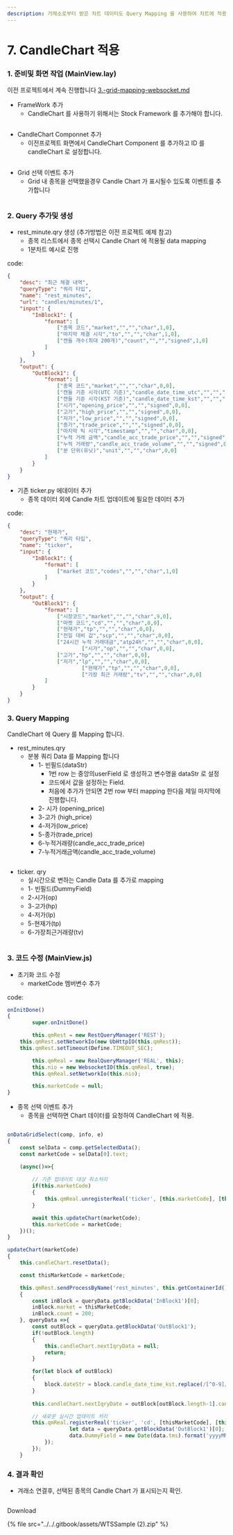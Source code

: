 ```yaml
---
description: 거래소로부터 받은 차트 데이터도 Query Mapping 을 사용하여 차트에 적용하여 간결한 구현이 가능합니다.
---
```


# 7. CandleChart 적용

### 1. 준비및 화면 작업 (MainView.lay)

이전 프로젝트에서 계속 진행합니다 [3.-grid-mapping-websocket.md](3.-grid-mapping-websocket.md "mention")



* FrameWork 추가
  * CandleChart 를 사용하기 위해서는 Stock Framework 를 추가해야 합니다.

<figure><img src="../../.gitbook/assets/image (185).png" alt=""><figcaption></figcaption></figure>



* CandleChart Componnet 추가
  * 이전프로젝트 화면에서 CandleChart Component 를 추가하고 ID 를 candleChart 로 설정합니다.

<figure><img src="../../.gitbook/assets/image (186).png" alt=""><figcaption></figcaption></figure>

* Grid 선택 이벤트 추가
  * Grid 내 종목을 선택했을경우 Candle Chart 가 표시될수 있도록 이벤트를 추가합니다

<figure><img src="../../.gitbook/assets/image (4) (1) (1) (1) (1) (1) (1) (1) (1).png" alt=""><figcaption></figcaption></figure>



### 2. Query 추가및 생성

* rest\_minute.qry 생성 (추가방법은 이전 프로젝트 예제 참고)
  * 종목 리스트에서 종목 선택시 Candle Chart 에 적용될 data mapping
  * 1분차트 예시로 진행

code:

```json
{
	"desc": "최근 체결 내역",
	"queryType": "쿼리 타입",
	"name": "rest_minutes",
	"url": "candles/minutes/1",
	"input": {
		"InBlock1": {
			"format": [
				["종목 코드","market","","","char",1,0],
				["마지막 체결 시각","to","","","char",1,0],
				["캔들 개수(최대 200개)","count","","","signed",1,0]
			]
		}
	},
	"output": {
		"OutBlock1": {
			"format": [
                ["종목 코드","market","","","char",0,0],
                ["캔들 기준 시각(UTC 기준)","candle_date_time_utc","","","char",0,0],
                ["캔들 기준 시각(KST 기준)","candle_date_time_kst","","","char",0,0],	
                ["시가","opening_price","","","signed",0,0],
                ["고가","high_price","","","signed",0,0],
                ["저가","low_price","","","signed",0,0],
                ["종가","trade_price","","","signed",0,0],
                ["마지막 틱 시각","timestamp","","","char",0,0],
                ["누적 거래 금액","candle_acc_trade_price","","","signed",0,0],
                ["누적 거래량","candle_acc_trade_volume","","","signed",0,0],
                ["분 단위(유닛)","unit","","","char",0,0]
			]
		}
	}
}
```

* 기존 ticker.py  에데이터 추가&#x20;
  * 종목 데이터 외에 Candle 차트 업데이트에 필요한 데이터 추가

code:

```json
{
	"desc": "현재가",
	"queryType": "쿼리 타입",
	"name": "ticker",
	"input": {
		"InBlock1": {
			"format": [
				["market 코드","codes","","","char",1,0]
			]
		}
	},
	"output": {
		"OutBlock1": {
			"format": [
				["시장코드","market","","","char",9,0],
				["마켓 코드","cd","","","char",0,0],
				["현재가","tp","","","char",0,0],
				["전일 대비 값","scp","","","char",0,0],
				["24시간 누적 거래대금","atp24h","","","char",0,0],
		                ["시가","op","","","char",0,0],
				["고가","hp","","","char",0,0],
				["저가","lp","","","char",0,0],
                		["현재가","tp","","","char",0,0],
		                ["가장 최근 거래량","tv","","","char",0,0]                
			]
		}
	}
}
```

### 3. Query Mapping&#x20;

CandleChart 에 Query 를   Mapping 합니다.

* rest\_minutes.qry&#x20;
  * 분봉 쿼리 Data 를 Mapping 합니다
    * 1-  빈필드(dataStr)
      * 1번 row 는 중앙의userField  로 생성하고 변수명을 dataStr 로 설정
      * 코드에서 값을 설정하는 Field.
      * 처음에 추가가 안되면 2번 row 부터 mapping 한다음 제일 마지막에 진행합니다.
    * 2- 시가 (opening\_price)
    * 3-고가 (high\_price)
    * 4-저가(low\_price)
    * 5-종가(trade\_price)
    * 6-누적거래량(candle\_acc\_trade\_price)
    * 7-누적거래금액(candle\_acc\_trade\_volume)

<figure><img src="../../.gitbook/assets/image (6) (1) (1) (1) (1) (1) (1) (1).png" alt=""><figcaption></figcaption></figure>



* ticker. qry
  * 실시간으로 변하는 Candle Data 를 추가로 mapping
  * 1- 빈필드(DummyField)
  * 2-시가(op)
  * 3-고가(hp)
  * 4-저가(lp)
  * 5-현재가(tp)
  * 6-가장최근거래량(tv)

<figure><img src="../../.gitbook/assets/image (7) (1) (1) (1) (1) (1) (1).png" alt=""><figcaption></figcaption></figure>



### 3. 코드 수정 (MainView.js)

* 초기화 코드 수정
  * marketCode  멤버변수 추가

code:

```javascript
onInitDone()
{
        super.onInitDone()

        this.qmRest = new RestQueryManager('REST');
	this.qmRest.setNetworkIo(new UbHttpIO(this.qmRest));
	this.qmRest.setTimeout(Define.TIMEOUT_SEC);

        this.qmReal = new RealQueryManager('REAL', this);
        this.nio = new WebsocketIO(this.qmReal, true);
        this.qmReal.setNetworkIo(this.nio);

        this.marketCode = null;
}
```



* 종목 선택 이벤트 추가
  * 종목을 선택하면 Chart 데이터를 요청하여 CandleChart 에 적용.

```javascript

onDataGridSelect(comp, info, e)
{   
    const selData = comp.getSelectedData();
    const marketCode = selData[0].text;

    (async()=>{
        
        // 기존 업데이트 대상 취소처리
        if(this.marketCode)
        {
            this.qmReal.unregisterReal('ticker', [this.marketCode], [this.candleChart]);
        }

        await this.updateChart(marketCode);
        this.marketCode = marketCode;
    })();         
}

updateChart(marketCode)
{
    this.candleChart.resetData();

    const thisMarketCode = marketCode;

    this.qmRest.sendProcessByName('rest_minutes', this.getContainerId(), null, queryData=>
    {
        const inBlock = queryData.getBlockData('InBlock1')[0];
        inBlock.market = thisMarketCode;
        inBlock.count = 200;
    }, queryData =>{
        const outBlock = queryData.getBlockData('OutBlock1');
        if(!outBlock.length)
        {
            this.candleChart.nextIqryData = null;
            return;
        }

        for(let block of outBlock)
        {
            block.dateStr = block.candle_date_time_kst.replace(/[^0-9]/g, '').substring(0,8);
        }
            
        this.candleChart.nextIqryDate = outBlock[outBlock.length-1].candle_date_time_utc;

        // 새로운 실시간 업데이트 처리
        this.qmReal.registerReal('ticker', 'cd', [thisMarketCode], [this.candleChart], 0, queryData => {
                    let data = queryData.getBlockData('OutBlock1')[0];
                    data.DummyField = new Date(data.tms).format('yyyyMMdd');
            });
        });
    }
```





### 4. 결과 확인

* 겨래소 연결후, 선택된 종목의 Candle Chart 가 표시되는지 확인.

<figure><img src="../../.gitbook/assets/image (8) (1) (1) (1) (1) (1).png" alt=""><figcaption></figcaption></figure>



Download

{% file src="../../.gitbook/assets/WTSSample (2).zip" %}

